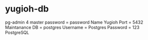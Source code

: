 # yugioh-db
pg-admin 4 master password = password
Name Yugioh
Port = 5432
Maintanance DB = postgres
Username = Postgres
Password = 123
PostgreSQL